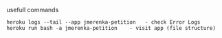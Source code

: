 usefull commands
```
heroku logs --tail --app jmerenka-petition   - check Error Logs
heroku run bash -a jmerenka-petition    - visit app (file structure)
```
